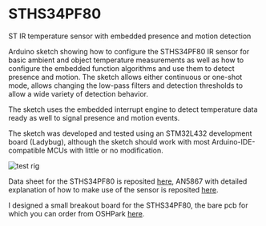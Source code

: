 # STHS34PF80
ST IR temperature sensor with embedded presence and motion detection

Arduino sketch showing how to configure the STHS34PF80 IR sensor for basic ambient and object temperature measurements as well as how to configure the embedded function algorithms and use them to detect presence and motion. The sketch allows either continuous or one-shot mode, allows changing the low-pass filters and detection thresholds to allow a wide variety of detection behavior.

The sketch uses the embedded interrupt engine to detect temperature data ready as well to signal presence and motion events.

The sketch was developed and tested using an STM32L432 development board (Ladybug), although the sketch should work with most Arduino-IDE-compatible MCUs with little or no modification.

![test rig](https://user-images.githubusercontent.com/6698410/253826417-41d274dd-b196-47ee-b2c4-57483e647ef5.jpg)

Data sheet for the STHS34PF80 is reposited [here](https://www.st.com/resource/en/datasheet/sths34pf80.pdf), AN5867 with detailed explanation of how to make use of the sensor is reposited [here](https://www.st.com/resource/en/application_note/an5867-sths34pf80-lowpower-highsensitivity-infrared-ir-sensor-for-presence-and-motion-detection-stmicroelectronics.pdf).

I designed a small breakout board for the STHS34PF80, the bare pcb for which you can order from OSHPark [here](https://oshpark.com/shared_projects/Wqam2MJ5).
